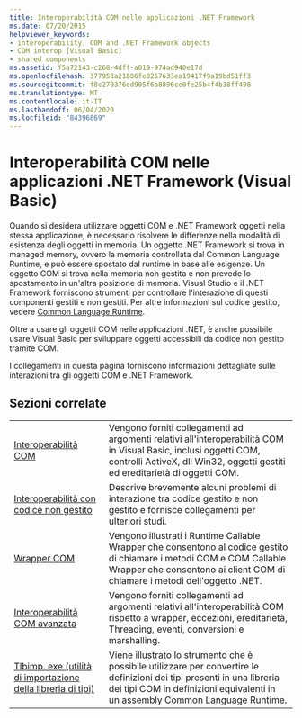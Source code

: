 ```yaml
---
title: Interoperabilità COM nelle applicazioni .NET Framework
ms.date: 07/20/2015
helpviewer_keywords:
- interoperability, COM and .NET Framework objects
- COM interop [Visual Basic]
- shared components
ms.assetid: f5a72143-c268-4dff-a019-974ad940e17d
ms.openlocfilehash: 377958a21886fe0257633ea19417f9a19bd51ff3
ms.sourcegitcommit: f8c270376ed905f6a8896ce0fe25b4f4b38ff498
ms.translationtype: MT
ms.contentlocale: it-IT
ms.lasthandoff: 06/04/2020
ms.locfileid: "84396869"
---
```

# <a name="com-interoperability-in-net-framework-applications-visual-basic"></a>Interoperabilità COM nelle applicazioni .NET Framework (Visual Basic)

Quando si desidera utilizzare oggetti COM e .NET Framework oggetti nella stessa applicazione, è necessario risolvere le differenze nella modalità di esistenza degli oggetti in memoria. Un oggetto .NET Framework si trova in managed memory, ovvero la memoria controllata dal Common Language Runtime, e può essere spostato dal runtime in base alle esigenze. Un oggetto COM si trova nella memoria non gestita e non prevede lo spostamento in un'altra posizione di memoria. Visual Studio e il .NET Framework forniscono strumenti per controllare l'interazione di questi componenti gestiti e non gestiti. Per altre informazioni sul codice gestito, vedere [Common Language Runtime](../../../standard/clr.md).

Oltre a usare gli oggetti COM nelle applicazioni .NET, è anche possibile usare Visual Basic per sviluppare oggetti accessibili da codice non gestito tramite COM.

I collegamenti in questa pagina forniscono informazioni dettagliate sulle interazioni tra gli oggetti COM e .NET Framework.

## <a name="related-sections"></a>Sezioni correlate

| | |
|---------|---------|
| [Interoperabilità COM](index.md) | Vengono forniti collegamenti ad argomenti relativi all'interoperabilità COM in Visual Basic, inclusi oggetti COM, controlli ActiveX, dll Win32, oggetti gestiti ed ereditarietà di oggetti COM. |
| [Interoperabilità con codice non gestito](../../../framework/interop/index.md) | Descrive brevemente alcuni problemi di interazione tra codice gestito e non gestito e fornisce collegamenti per ulteriori studi. |
| [Wrapper COM](../../../standard/native-interop/com-wrappers.md) | Vengono illustrati i Runtime Callable Wrapper che consentono al codice gestito di chiamare i metodi COM e COM Callable Wrapper che consentono ai client COM di chiamare i metodi dell'oggetto .NET. |
| [Interoperabilità COM avanzata](../../../framework/interop/index.md) | Vengono forniti collegamenti ad argomenti relativi all'interoperabilità COM rispetto a wrapper, eccezioni, ereditarietà, Threading, eventi, conversioni e marshalling. |
| [Tlbimp. exe (utilità di importazione della libreria di tipi)](../../../framework/tools/tlbimp-exe-type-library-importer.md) | Viene illustrato lo strumento che è possibile utilizzare per convertire le definizioni dei tipi presenti in una libreria dei tipi COM in definizioni equivalenti in un assembly Common Language Runtime. |
